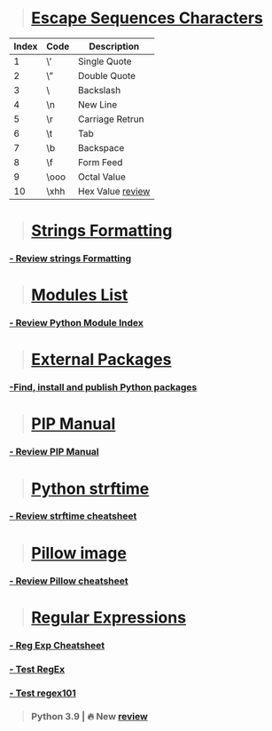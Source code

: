 
># [Escape Sequences Characters](https://github.com/ShehabShaat/Python/blob/master/pythonProject/Escape_Sequences_Characters.py)
| Index | Code | Description |
| --- | --- | --- |
| 1 | \’ | Single Quote |
| 2 | \” | Double Quote |
| 3 | \\ | Backslash | 
| 4 | \n | New Line |
| 5 | \r | Carriage Retrun |
| 6 | \t | Tab |
| 7 | \b | Backspace |
| 8 | \f | Form Feed | 
| 9 | \ooo | Octal Value |
|10 | \xhh | Hex Value [review](https://www.freecodecamp.org/news/ascii-table-hex-to-ascii-value-character-code-chart-2/) | 


># [Strings Formatting](https://github.com/ShehabShaat/Python-Lec/blob/master/tutorial/Formatting.py)
### [- Review strings Formatting](https://pyformat.info/)

># [Modules List](https://github.com/ShehabShaat/Python-Lec/blob/master/tutorial/BuiltInModules.py)
### [- Review Python Module Index](https://docs.python.org/3.9/py-modindex.html)

># [External Packages](https://github.com/ShehabShaat/Python-Lec/blob/master/tutorial/BuiltInModules.py)
### [-Find, install and publish Python packages](https://pypi.org/)

># [PIP Manual](https://github.com/ShehabShaat/Python-Lec/blob/master/tutorial/BuiltInModules.py)
### [- Review PIP Manual](https://pip.pypa.io/en/stable/reference/pip_install/)

># [Python strftime](https://github.com/ShehabShaat/Python-Lec/blob/master/tutorial/DateAndTime.py)
### [- Review strftime cheatsheet](https://strftime.org/)

># [Pillow image ](https://github.com/ShehabShaat/Python-Lec/blob/master/tutorial/imageManipulation.py)
### [- Review Pillow cheatsheet](https://pillow.readthedocs.io/en/stable/handbook/tutorial.html)

># [Regular Expressions ](https://github.com/ShehabShaat/Python-Lec/blob/master/tutorial/RegularExpressions.py)
### [- Reg Exp Cheatsheet](https://www.debuggex.com/cheatsheet/regex/python)
### [- Test RegEx  ](https://pythex.org/)
### [- Test regex101  ](https://regex101.com/)

[//]: # (># [Python 3.9 | 🔥]&#40;&#41;)
> ### Python 3.9 | 🔥 New [review](https://www.youtube.com/watch?v=wGd0fdJ7cnY)